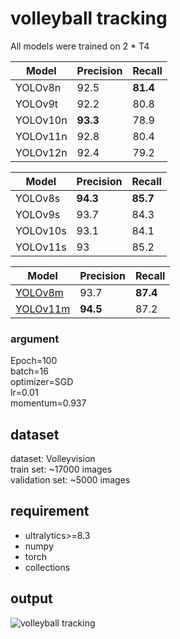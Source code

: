 # volleyball tracking
All models were trained on 2 * T4

| Model | Precision | Recall |
| ----------- | ----------- | -
| YOLOv8n | 92.5 | **81.4**
| YOLOv9t | 92.2 | 80.8
| YOLOv10n | **93.3** | 78.9
| YOLOv11n | 92.8 | 80.4
| YOLOv12n | 92.4 | 79.2

| Model | Precision | Recall |
| ----------- | ----------- | -
| YOLOv8s | **94.3** | **85.7**
| YOLOv9s | 93.7 | 84.3
| YOLOv10s | 93.1 | 84.1
| YOLOv11s | 93 | 85.2

| Model | Precision | Recall |
| ----------- | ----------- | -
| [YOLOv8m](https://mega.nz/file/wiFzXZKR#D-xDYEzQur58hdaqn5OzE3b4gY9dSv6UmAyV8YhGcPo) | 93.7 | **87.4**
| [YOLOv11m](https://mega.nz/file/tn0xDJRb#R98AHkamTlCNqhXYAzS3BOS9BlAkLwQTDbv7mhpUH_k) | **94.5** | 87.2

### argument
Epoch=100  
batch=16  
optimizer=SGD  
lr=0.01  
momentum=0.937 

## dataset
dataset: Volleyvision  
train set: ~17000 images  
validation set: ~5000 images

## requirement
- ultralytics>=8.3
- numpy
- torch
- collections

## output
![volleyball tracking](image.jpg)
